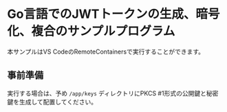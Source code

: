 # Go言語でのJWTトークンの生成、暗号化、複合のサンプルプログラム

本サンプルはVS CodeのRemoteContainersで実行することができます。

## 事前準備

実行する場合は、予め `/app/keys` ディレクトリにPKCS #1形式の公開鍵と秘密鍵を生成して配置してください。

